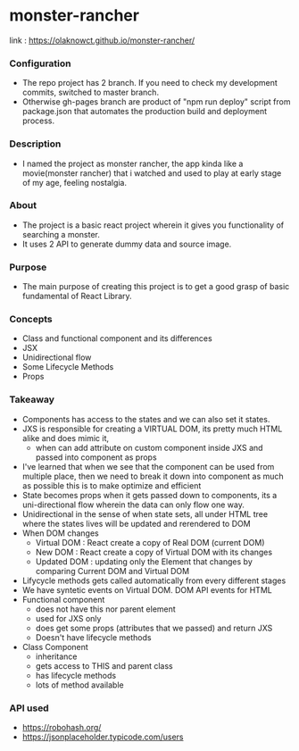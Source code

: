 # monster-rancher
link : https://olaknowct.github.io/monster-rancher/

### Configuration
- The repo project has 2 branch. If you need to check my development commits, switched to master branch.
- Otherwise gh-pages branch are product of "npm run deploy" script from package.json that automates the production build and deployment process. 

### Description
- I named the project as monster rancher, the app kinda like a movie(monster rancher) that i watched and used to play at early stage of my age, feeling nostalgia.

### About
- The project is a basic react project wherein it gives you functionality of searching a monster.
- It uses 2 API to generate dummy data and source image.

### Purpose
- The main purpose of creating this project is to get a good grasp of basic fundamental of React Library.

### Concepts
- Class and functional component and its differences 
- JSX
- Unidirectional flow
- Some Lifecycle Methods
- Props

### Takeaway
- Components has access to the states and we can also set it states.
- JXS is responsible for creating a VIRTUAL DOM, its pretty much HTML alike and does mimic it,
  - when can add attribute on custom component inside JXS and passed into component as props 
- I've learned that when we see that the component can be used from multiple place, then we need to break it down into component as much as possible this is to make optimize and efficient
- State becomes props when it gets passed down to components, its a uni-directional flow wherein the data can only flow one way.
- Unidirectional in the sense of when state sets, all under HTML tree where the states lives will be updated and rerendered to DOM
- When DOM changes
  - Virtual DOM : React create a copy of Real DOM (current DOM)  
  - New DOM : React create a copy of Virtual DOM with its changes
  - Updated DOM : updating only the Element that changes by comparing Current DOM and Virtual DOM
- Lifycycle methods gets called automatically from every different stages
- We have syntetic events on Virtual DOM. DOM API events for HTML 
- Functional component
  - does not have this nor parent element
  - used for JXS only
  - does get some props (attributes that we passed) and return JXS
  - Doesn't have lifecycle methods
- Class Component
  - inheritance
  - gets access to THIS and parent class
  - has lifecycle methods
  - lots of method available 
  
### API used
- https://robohash.org/
- https://jsonplaceholder.typicode.com/users
